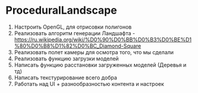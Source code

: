 # ProceduralLandscape

1) Настроить OpenGL, для отрисовки полигонов <br>
2) Реализовать алгоритм генерации Ландшафта - https://ru.wikipedia.org/wiki/%D0%90%D0%BB%D0%B3%D0%BE%D1%80%D0%B8%D1%82%D0%BC_Diamond-Square <br>
3) Реализовать полет камеры для осмотра того, что мы сделали <br>
4) Реализовать функцию загрузки моделей <br>
5) Написать функцию расстановки загруженных моделей (Деревья и тд) <br>
6) Написать текстурирование всего добра <br>
7) Работать над UI + разнообразностью контента и настроек <br>
